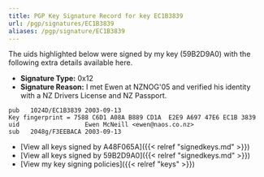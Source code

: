 ```yaml
---
title: PGP Key Signature Record for key EC1B3839
url: /pgp/signatures/EC1B3839
aliases: /pgp/signature/EC1B3839
---
```



The uids highlighted below were signed by my key (59B2D9A0) with
 the following extra details available
here.

 * **Signature Type:** 0x12
 * **Signature Reason:** I met Ewen at NZNOG'05 and verified his identity with a NZ Drivers License and NZ Passport.

```text {hl_lines=[3]}
pub   1024D/EC1B3839 2003-09-13
Key fingerprint = 7588 C6D1 A08A B889 CD1A  E2E9 A697 47E6 EC1B 3839
uid                  Ewen McNeill <ewen@naos.co.nz>
sub   2048g/F3EEBACA 2003-09-13
```

  * [View all keys signed by A48F065A]({{< relref "signedkeys.md" >}})
  * [View all keys signed by 59B2D9A0]({{< relref "signedkeys.md" >}})
  * [View my key signing policies]({{< relref "keys" >}})